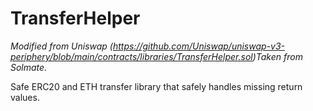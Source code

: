 # TransferHelper

*Modified from Uniswap (https://github.com/Uniswap/uniswap-v3-periphery/blob/main/contracts/libraries/TransferHelper.sol)Taken from Solmate.*



Safe ERC20 and ETH transfer library that safely handles missing return values.





